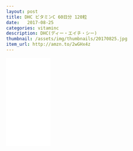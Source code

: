 ```yaml
---
layout: post
title: DHC ビタミンC 60日分 120粒
date:   2017-08-25
categories: vitaminc
description: DHC(ディー・エイチ・シー)
thumbnail: /assets/img/thumbnails/20170825.jpg
item_url: http://amzn.to/2wGHx4z
---
```


<iframe style="width:120px;height:240px;" marginwidth="0" marginheight="0" scrolling="no" frameborder="0" src="//rcm-fe.amazon-adsystem.com/e/cm?lt1=_blank&bc1=000000&IS2=1&bg1=FFFFFF&fc1=000000&lc1=0000FF&t=yamadagenki06-22&o=9&p=8&l=as4&m=amazon&f=ifr&ref=as_ss_li_til&asins=B008S6QCZK&linkId=482b5b38331ef483b4355f412052e853"></iframe>
